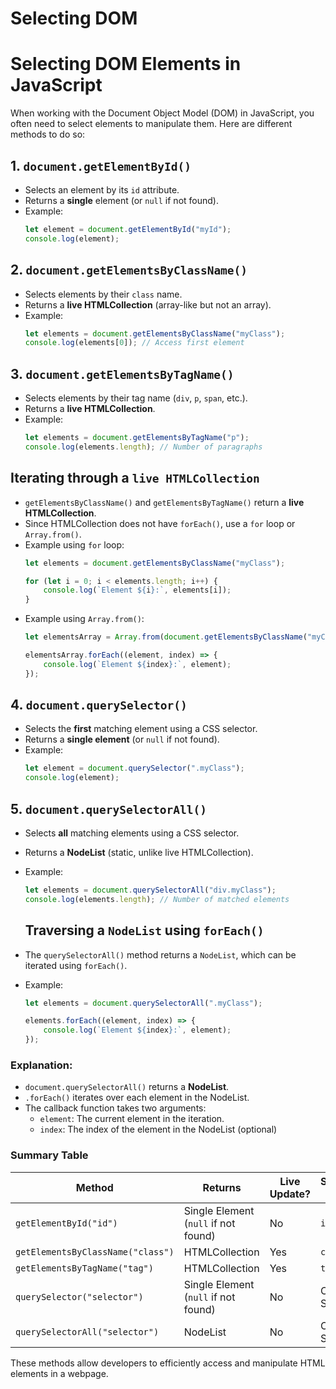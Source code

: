 # Selecting DOM

# Selecting DOM Elements in JavaScript

When working with the Document Object Model (DOM) in JavaScript, you often need to select elements to manipulate them. Here are different methods to do so:

## 1. `document.getElementById()`
- Selects an element by its `id` attribute.
- Returns a **single** element (or `null` if not found).
- Example:
  ```javascript
  let element = document.getElementById("myId");
  console.log(element);
  ```

## 2. `document.getElementsByClassName()`
- Selects elements by their `class` name.
- Returns a **live HTMLCollection** (array-like but not an array).
- Example:
  ```javascript
  let elements = document.getElementsByClassName("myClass");
  console.log(elements[0]); // Access first element
  ```

## 3. `document.getElementsByTagName()`
- Selects elements by their tag name (`div`, `p`, `span`, etc.).
- Returns a **live HTMLCollection**.
- Example:
  ```javascript
  let elements = document.getElementsByTagName("p");
  console.log(elements.length); // Number of paragraphs
  ```

## Iterating through a `live HTMLCollection`
- `getElementsByClassName()` and `getElementsByTagName()` return a **live HTMLCollection**.
- Since HTMLCollection does not have `forEach()`, use a `for` loop or `Array.from()`.
- Example using `for` loop:
  ```javascript
  let elements = document.getElementsByClassName("myClass");

  for (let i = 0; i < elements.length; i++) {
      console.log(`Element ${i}:`, elements[i]);
  }
  ```
- Example using `Array.from()`:
  ```javascript
  let elementsArray = Array.from(document.getElementsByClassName("myClass"));

  elementsArray.forEach((element, index) => {
      console.log(`Element ${index}:`, element);
  });
  ```

## 4. `document.querySelector()`
- Selects the **first** matching element using a CSS selector.
- Returns a **single element** (or `null` if not found).
- Example:
  ```javascript
  let element = document.querySelector(".myClass");
  console.log(element);
  ```

## 5. `document.querySelectorAll()`
- Selects **all** matching elements using a CSS selector.
- Returns a **NodeList** (static, unlike live HTMLCollection).
- Example:
  ```javascript
  let elements = document.querySelectorAll("div.myClass");
  console.log(elements.length); // Number of matched elements
  ```

  ## Traversing a `NodeList` using `forEach()`
- The `querySelectorAll()` method returns a `NodeList`, which can be iterated using `forEach()`.
- Example:
  ```javascript
  let elements = document.querySelectorAll(".myClass");

  elements.forEach((element, index) => {
      console.log(`Element ${index}:`, element);
  });
  ```

### Explanation:
- `document.querySelectorAll()` returns a **NodeList**.
- `.forEach()` iterates over each element in the NodeList.
- The callback function takes two arguments:
  - `element`: The current element in the iteration.
  - `index`: The index of the element in the NodeList (optional)

### Summary Table
| Method                      | Returns                 | Live Update? | Selector Type  |
|-----------------------------|-------------------------|-------------|---------------|
| `getElementById("id")`       | Single Element (`null` if not found) | No  | `id` |
| `getElementsByClassName("class")` | HTMLCollection         | Yes | `class` |
| `getElementsByTagName("tag")`  | HTMLCollection         | Yes | `tag` |
| `querySelector("selector")`   | Single Element (`null` if not found) | No | CSS Selector |
| `querySelectorAll("selector")` | NodeList               | No | CSS Selector |

These methods allow developers to efficiently access and manipulate HTML elements in a webpage.
